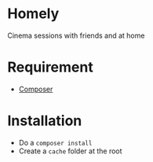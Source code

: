 # Homely
Cinema sessions with friends and at home

# Requirement
* [Composer](https://getcomposer.org)

# Installation
* Do a `composer install`
* Create a `cache` folder at the root